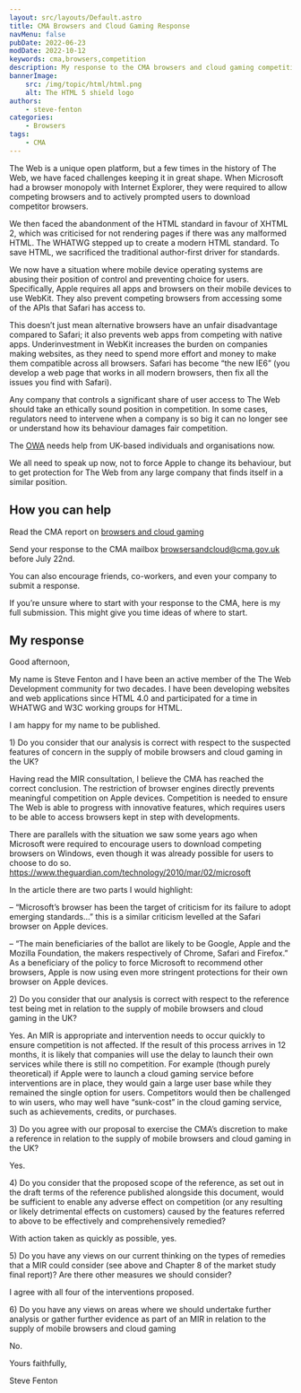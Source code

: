 ```yaml
---
layout: src/layouts/Default.astro
title: CMA Browsers and Cloud Gaming Response
navMenu: false
pubDate: 2022-06-23
modDate: 2022-10-12
keywords: cma,browsers,competition
description: My response to the CMA browsers and cloud gaming competition consultation.
bannerImage:
    src: /img/topic/html/html.png
    alt: The HTML 5 shield logo
authors:
    - steve-fenton
categories:
    - Browsers
tags:
    - CMA
---
```


The Web is a unique open platform, but a few times in the history of The Web, we have faced challenges keeping it in great shape. When Microsoft had a browser monopoly with Internet Explorer, they were required to allow competing browsers and to actively prompted users to download competitor browsers.

We then faced the abandonment of the HTML standard in favour of XHTML 2, which was criticised for not rendering pages if there was any malformed HTML. The WHATWG stepped up to create a modern HTML standard. To save HTML, we sacrificed the traditional author-first driver for standards.

We now have a situation where mobile device operating systems are abusing their position of control and preventing choice for users. Specifically, Apple requires all apps and browsers on their mobile devices to use WebKit. They also prevent competing browsers from accessing some of the APIs that Safari has access to.

This doesn’t just mean alternative browsers have an unfair disadvantage compared to Safari; it also prevents web apps from competing with native apps. Underinvestment in WebKit increases the burden on companies making websites, as they need to spend more effort and money to make them compatible across all browsers. Safari has become “the new IE6” (you develop a web page that works in all modern browsers, then fix all the issues you find with Safari).

Any company that controls a significant share of user access to The Web should take an ethically sound position in competition. In some cases, regulators need to intervene when a company is so big it can no longer see or understand how its behaviour damages fair competition.

The [OWA](https://open-web-advocacy.org/) needs help from UK-based individuals and organisations now.

We all need to speak up now, not to force Apple to change its behaviour, but to get protection for The Web from any large company that finds itself in a similar position.

## How you can help

Read the CMA report on [browsers and cloud gaming](https://www.gov.uk/cma-cases/mobile-browsers-and-cloud-gaming)

Send your response to the CMA mailbox <browsersandcloud@cma.gov.uk> before July 22nd.

You can also encourage friends, co-workers, and even your company to submit a response.

If you’re unsure where to start with your response to the CMA, here is my full submission. This might give you time ideas of where to start.

## My response

Good afternoon,

My name is Steve Fenton and I have been an active member of the The Web Development community for two decades. I have been developing websites and web applications since HTML 4.0 and participated for a time in WHATWG and W3C working groups for HTML.

I am happy for my name to be published.

1\) Do you consider that our analysis is correct with respect to the suspected features of concern in the supply of mobile browsers and cloud gaming in the UK?

Having read the MIR consultation, I believe the CMA has reached the correct conclusion. The restriction of browser engines directly prevents meaningful competition on Apple devices. Competition is needed to ensure The Web is able to progress with innovative features, which requires users to be able to access browsers kept in step with developments.

There are parallels with the situation we saw some years ago when Microsoft were required to encourage users to download competing browsers on Windows, even though it was already possible for users to choose to do so. https://www.theguardian.com/technology/2010/mar/02/microsoft

In the article there are two parts I would highlight:

 – “Microsoft’s browser has been the target of criticism for its failure to adopt emerging standards…” this is a similar criticism levelled at the Safari browser on Apple devices.

 – “The main beneficiaries of the ballot are likely to be Google, Apple and the Mozilla Foundation, the makers respectively of Chrome, Safari and Firefox.” As a beneficiary of the policy to force Microsoft to recommend other browsers, Apple is now using even more stringent protections for their own browser on Apple devices.

2\) Do you consider that our analysis is correct with respect to the reference test being met in relation to the supply of mobile browsers and cloud gaming in the UK?

Yes. An MIR is appropriate and intervention needs to occur quickly to ensure competition is not affected. If the result of this process arrives in 12 months, it is likely that companies will use the delay to launch their own services while there is still no competition. For example (though purely theoretical) if Apple were to launch a cloud gaming service before interventions are in place, they would gain a large user base while they remained the single option for users. Competitors would then be challenged to win users, who may well have “sunk-cost” in the cloud gaming service, such as achievements, credits, or purchases.

3\) Do you agree with our proposal to exercise the CMA’s discretion to make a reference in relation to the supply of mobile browsers and cloud gaming in the UK?

Yes.

4\) Do you consider that the proposed scope of the reference, as set out in the draft terms of the reference published alongside this document, would be sufficient to enable any adverse effect on competition (or any resulting or likely detrimental effects on customers) caused by the features referred to above to be effectively and comprehensively remedied?

With action taken as quickly as possible, yes.

5\) Do you have any views on our current thinking on the types of remedies that a MIR could consider (see above and Chapter 8 of the market study final report)? Are there other measures we should consider?

I agree with all four of the interventions proposed.

6\) Do you have any views on areas where we should undertake further analysis or gather further evidence as part of an MIR in relation to the supply of mobile browsers and cloud gaming

No.

Yours faithfully,

Steve Fenton